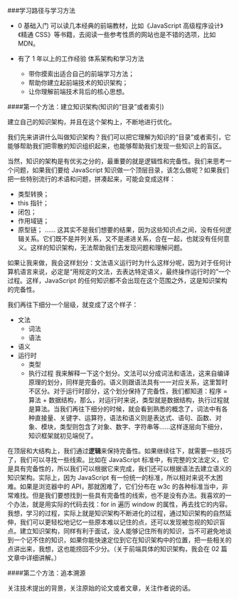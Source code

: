 ###学习路径与学习方法

- 0 基础入门
  可以读几本经典的前端教材，比如《JavaScript 高级程序设计》《精通 CSS》等书籍，去阅读一些参考性质的网站也是不错的选项，比如MDN。

- 有了 1 年以上的工作经验
  体系架构和学习方法
  - 带你摸索出适合自己的前端学习方法；
  - 帮助你建立起前端技术的知识架构；
  - 让你理解前端技术背后的核心思想。

####第一个方法：建立知识架构(知识的“目录”或者索引)

  建立自己的知识架构，并且在这个架构上，不断地进行优化。  

  我们先来讲讲什么叫做知识架构？我们可以把它理解为知识的“目录”或者索引，它能够帮助我们把零散的知识组织起来，也能够帮助我们发现一些知识上的盲区。

  当然，知识的架构是有优劣之分的，最重要的就是逻辑性和完备性。我们来思考一个问题，如果我们要给 JavaScript 知识做一个顶层目录，该怎么做呢？如果我们把一些特别流行的术语和问题，拼凑起来，可能会变成这样：
  - 类型转换；
  - this 指针；
  - 闭包；
  - 作用域链；
  - 原型链；
  ……
  这其实不是我们想要的结果，因为这些知识点之间，没有任何逻辑关系。它们既不是并列关系，又不是递进关系，合在一起，也就没有任何意义。这样的知识架构，无法帮助我们去发现问题和理解问题。

  如果让我来做，我会这样划分：文法语义运行时为什么这样分呢，因为对于任何计算机语言来说，必定是“用规定的文法，去表达特定语义，最终操作运行时的”一个过程。这样，JavaScript 的任何知识都不会出现在这个范围之外，这是知识架构的完备性。
  
  我们再往下细分一个层级，就变成了这个样子：
  + 文法
    - 词法
    - 语法
  + 语义
  + 运行时
    - 类型
    - 执行过程
  我来解释一下这个划分。文法可以分成词法和语法，这来自编译原理的划分，同样是完备的。语义则跟语法具有一一对应关系，这里暂时不区分。对于运行时部分，这个划分保持了完备性，我们都知道：程序 = 算法 + 数据结构，那么，对运行时来说，类型就是数据结构，执行过程就是算法。当我们再往下细分的时候，就会看到熟悉的概念了，词法中有各种直接量、关键字、运算符，语法和语义则是表达式、语句、函数、对象、模块，类型则包含了对象、数字、字符串等……这样逐层向下细分，知识框架就初见端倪了。
  
  在顶层和大结构上，我们通过**逻辑**来保持完备性。如果继续往下，就需要一些技巧了，我们可以寻找一些线索。比如在 JavaScript 标准中，有完整的文法定义，它是具有完备性的，所以我们可以根据它来完成，我们还可以根据语法去建立语义的知识架构。实际上，因为 JavaScript 有一份统一的标准，所以相对来说不太困难。如果是浏览器中的 API，那就困难了，它们分布在 w3c 的各种标准当中，非常难找。但是我们要想找到一些具有完备性的线索，也不是没有办法。我喜欢的一个办法，就是用实际的代码去找：for in 遍历 window 的属性，再去找它的内容。我想，学习的过程，实际上就是知识架构不断进化的过程，通过知识架构的自然延伸，我们可以更轻松地记忆一些原本难以记住的点，还可以发现被忽视的知识盲点。建立知识架构，同样有利于面试，没人能够记住所有的知识，当不可避免地谈到一个记不住的知识，如果你能快速定位到它在知识架构中的位置，把一些相关的点讲出来，我想，这也能捞回不少分。（关于前端具体的知识架构，我会在 02 篇文章中详细讲解。）

####第二个方法：追本溯源

关注技术提出的背景，关注原始的论文或者文章，关注作者说的话。